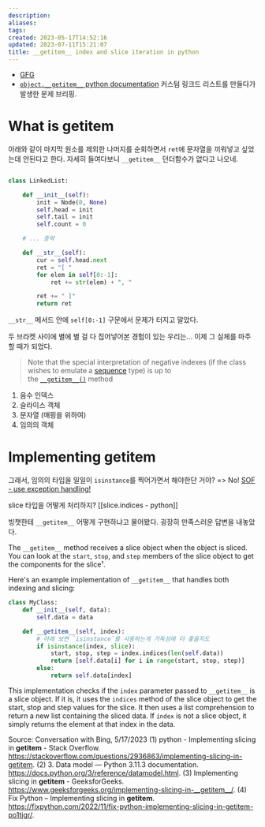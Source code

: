 ```yaml
---
description:
aliases: 
tags: 
created: 2023-05-17T14:52:16
updated: 2023-07-11T15:21:07
title: __getitem__ index and slice iteration in python
---
```

- [GFG](https://www.geeksforgeeks.org/__getitem__-in-python/)
- [`object.__getitem__` python documentation](https://docs.python.org/3/reference/datamodel.html#object.__getitem__)
커스텀 링크드 리스트를 만들다가 발생한 문제 브리핑.

# What is getitem

아래와 같이 마지막 원소를 제외한 나머지를 순회하면서 `ret`에 문자열을 끼워넣고 싶었는데 안된다고 한다. 자세히 들여다보니 `__getitem__` 던더함수가 없다고 나오네.
```python

class LinkedList:

    def __init__(self):
        init = Node(0, None)
        self.head = init
        self.tail = init
        self.count = 0

	# ... 중략

    def __str__(self):
        cur = self.head.next
        ret = "[ "
        for elem in self[0:-1]:
            ret += str(elem) + ", "

        ret += " ]"
        return ret
```

`__str__` 메서드 안에 `self[0:-1]` 구문에서 문제가 터지고 말았다.

두 브라켓 사이에 별에 별 걸 다 집어넣어본 경험이 있는 우리는... 이제 그 실체를 마주할 때가 되었다.

> Note that the special interpretation of negative indexes (if the class wishes to emulate a [sequence](https://docs.python.org/3/glossary.html#term-sequence) type) is up to the [`__getitem__()`](https://docs.python.org/3/reference/datamodel.html#object.__getitem__ "object.__getitem__") method

1. 음수 인덱스
2. 슬라이스 객체
3. 문자열 (매핑을 위하여)
4. 임의의 객체

# Implementing getitem

그래서, 임의의 타입을 일일이 `isinstance`를 찍어가면서 해야한단 거야? => No! [SOF - use exception handling!](https://stackoverflow.com/questions/22151335/implementing-getitem)

slice 타입을 어떻게 처리하지? [[slice.indices - python]]

빙챗한테 `__getitem__` 어떻게 구현하냐고 물어봤다. 굉장히 만족스러운 답변을 내놓았다. 

The `__getitem__` method receives a slice object when the object is sliced. You can look at the `start`, `stop`, and `step` members of the slice object to get the components for the slice¹.

Here's an example implementation of `__getitem__` that handles both indexing and slicing:

```python
class MyClass:
    def __init__(self, data):
        self.data = data

    def __getitem__(self, index):
		# 아래 보면 `isinstance`를 사용하는게 가독성에 더 좋을지도
        if isinstance(index, slice):
            start, stop, step = index.indices(len(self.data))
            return [self.data[i] for i in range(start, stop, step)]
        else:
            return self.data[index]
```

This implementation checks if the `index` parameter passed to `__getitem__` is a slice object. If it is, it uses the `indices` method of the slice object to get the start, stop and step values for the slice. It then uses a list comprehension to return a new list containing the sliced data. If `index` is not a slice object, it simply returns the element at that index in the data.

Source: Conversation with Bing, 5/17/2023
(1) python - Implementing slicing in __getitem__ - Stack Overflow. https://stackoverflow.com/questions/2936863/implementing-slicing-in-getitem.
(2) 3. Data model — Python 3.11.3 documentation. https://docs.python.org/3/reference/datamodel.html.
(3) Implementing slicing in __getitem__ - GeeksforGeeks. https://www.geeksforgeeks.org/implementing-slicing-in-__getitem__/.
(4) Fix Python – Implementing slicing in __getitem__. https://fixpython.com/2022/11/fix-python-implementing-slicing-in-getitem-po1tjgr/.

